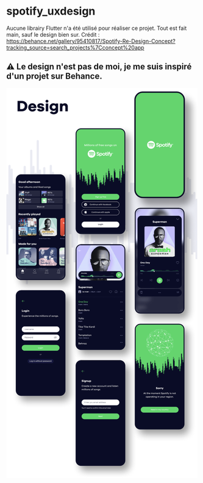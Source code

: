 # spotify_uxdesign
Aucune librairy Flutter n'a été utilisé pour réaliser ce projet.
Tout est fait main, sauf le design bien sur.
Crédit : https://behance.net/gallery/95410817/Spotify-Re-Design-Concept?tracking_source=search_projects%7Cconcept%20app

## ⚠️ Le design n'est pas de moi, je me suis inspiré d'un projet sur Behance.
![Behance](https://github.com/TisseraK/Spotify-UX-DESIGN/blob/main/git%20hub/Capture%20d%E2%80%99%C3%A9cran%202022-02-22%20%C3%A0%2017.40.02.png)
